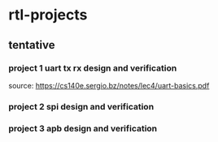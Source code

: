 # rtl-projects

## tentative

### project 1 uart tx rx design and verification
source: https://cs140e.sergio.bz/notes/lec4/uart-basics.pdf

### project 2 spi design and verification

### project 3 apb design and verification
